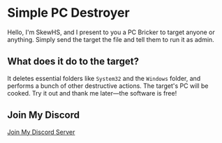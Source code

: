 # Simple PC Destroyer

Hello, I'm SkewHS, and I present to you a PC Bricker to target anyone or anything. Simply send the target the file and tell them to run it as admin.

## What does it do to the target?

It deletes essential folders like `System32` and the `Windows` folder, and performs a bunch of other destructive actions. The target's PC will be cooked. Try it out and thank me later—the software is free!

## Join My Discord

[Join My Discord Server](https://discord.gg/PQRVjEZ9)
